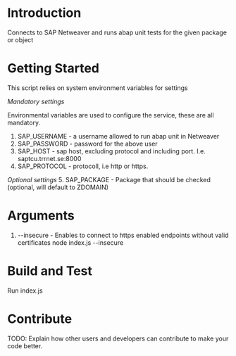 # Introduction 
Connects to SAP Netweaver and runs abap unit tests for the given package or object

# Getting Started
This script relies on system environment variables for settings

_Mandatory settings_

Environmental variables are used to configure the service, these are all mandatory.
1.	SAP_USERNAME - a username allowed to run abap unit in Netweaver
2.	SAP_PASSWORD - password for the above user
3.	SAP_HOST - sap host, excluding protocol and including port. I.e. saptcu.trrnet.se:8000
4.  SAP_PROTOCOL - protocoll, i.e http or https.

_Optional settings_
5.  SAP_PACKAGE - Package that should be checked (optional, will default to ZDOMAIN)

# Arguments
1. --insecure  - Enables to connect to https enabled endpoints without valid certificates
node index.js --insecure

# Build and Test
Run index.js


# Contribute
TODO: Explain how other users and developers can contribute to make your code better. 
